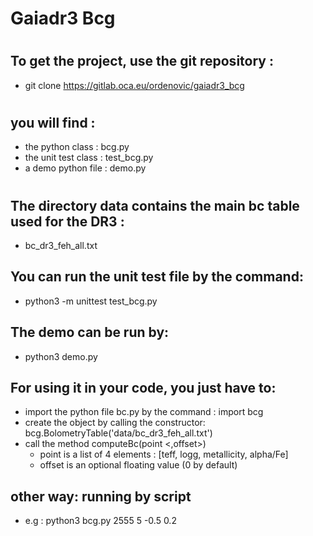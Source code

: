# Gaiadr3 Bcg
#
#
#
## To get the project, use the git repository : 
* git clone https://gitlab.oca.eu/ordenovic/gaiadr3_bcg
#
## you will find :
* the python class : bcg.py
* the unit test class : test_bcg.py
* a demo python file : demo.py
#
#
## The directory data contains the main bc table used for the DR3 : 
* bc_dr3_feh_all.txt

## You can run the unit test file by the command:
* python3 -m unittest test_bcg.py

## The demo can be run by:
* python3 demo.py

## For using it in your code, you just have to:
* import the python file bc.py by the command : import bcg
* create the object by calling the constructor: bcg.BolometryTable('data/bc_dr3_feh_all.txt')
* call the method computeBc(point <,offset>)
    * point is a list of 4 elements : [teff, logg, metallicity, alpha/Fe]
    * offset is an optional floating value (0 by default)

## other way: running by script
* e.g : python3 bcg.py 2555 5 -0.5 0.2

